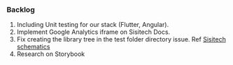 ### Backlog

1. Including Unit testing for our stack (Flutter, Angular).
1. Implement Google Analytics iframe on Sisitech Docs.
1. Fix creating the library tree in the test folder directory issue. Ref [Sisitech schematics](http://npm.request.africa/-/web/detail/@sisitech/schematics)
1. Research on Storybook